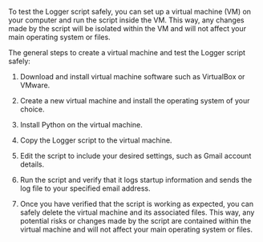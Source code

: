 To test the Logger script safely, you can set up a virtual machine (VM) on your computer and run the script inside the VM. This way, any changes made by the script will be isolated within the VM and will not affect your main operating system or files.

The general steps to create a virtual machine and test the Logger script safely:

1. Download and install virtual machine software such as VirtualBox or VMware.

2. Create a new virtual machine and install the operating system of your choice.

3. Install Python on the virtual machine.

4. Copy the Logger script to the virtual machine.

5. Edit the script to include your desired settings, such as Gmail account details.

6. Run the script and verify that it logs startup information and sends the log file to your specified email address.

7. Once you have verified that the script is working as expected, you can safely delete the virtual machine and its associated files. This way, any potential risks or changes made by the script are contained within the virtual machine and will not affect your main operating system or files.

